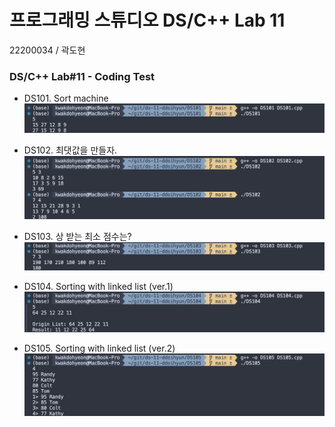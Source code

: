 # 프로그래밍 스튜디오 DS/C++ Lab 11
22200034 / 곽도현

### DS/C++ Lab#11 - Coding Test
- DS101. Sort machine
  ![DS101](./captures/DS101.png)

- DS102. 최댓값을 만들자.
  ![DS102](./captures/DS102.png)

- DS103. 상 받는 최소 점수는?
  ![DS103](./captures/DS103.png)

- DS104. Sorting with linked list (ver.1)
  ![DS104](./captures/DS104.png)

- DS105. Sorting with linked list (ver.2)
  ![DS105](./captures/DS105.png)